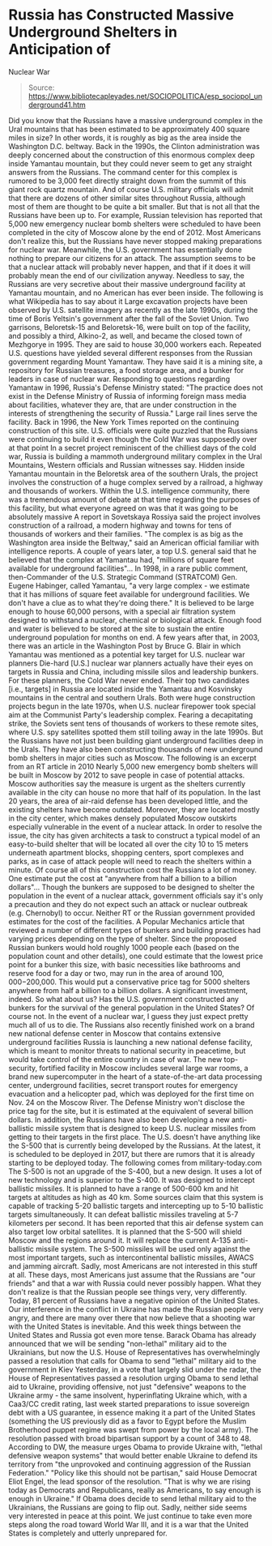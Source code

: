 # Russia has Constructed Massive Underground Shelters in Anticipation of 
Nuclear War

> Source: https://www.bibliotecapleyades.net/SOCIOPOLITICA/esp_sociopol_underground41.htm

Did you know that the Russians have
a massive underground complex in the Ural mountains that has
been estimated to be approximately
400 square miles
in size?
In other words,
it is roughly as big as the
area inside the Washington D.C. beltway.
Back in the
1990s, the
Clinton administration was deeply concerned about the
construction of this enormous complex deep inside
Yamantau
mountain, but they could never seem to get any straight answers
from the Russians.
The command center for this complex
is rumored to be 3,000 feet directly straight down from the
summit of this giant rock quartz mountain. And of course U.S.
military officials will admit that there are dozens of other
similar sites throughout Russia, although most of them are
thought to be quite a bit smaller.
But that is not all that the
Russians have been up to.
For example, Russian television has
reported that 5,000 new emergency nuclear bomb shelters were
scheduled to have been completed in the city of Moscow alone by
the end of 2012. Most Americans don't realize this, but the
Russians have never stopped making preparations for nuclear war.
Meanwhile, the U.S. government has
essentially done nothing to prepare our citizens for an attack.
The assumption seems to be that a nuclear attack will probably
never happen, and that if it does it will probably mean the end
of our civilization anyway.
Needless to say, the Russians are
very secretive about their massive underground facility at
Yamantau mountain, and no American has ever been inside.
The following is what Wikipedia
has to say about it
Large excavation projects have
been observed by U.S. satellite imagery as recently as the
late 1990s, during the time of Boris Yeltsin's government
after the fall of the Soviet Union.
Two garrisons, Beloretsk-15 and
Beloretsk-16, were built on top of the facility, and
possibly a third, Alkino-2, as well, and became the closed
town of Mezhgorye in 1995. They are said to house 30,000
workers each.
Repeated U.S. questions have
yielded several different responses from the Russian
government regarding Mount Yamantaw. They have said it is a
mining site, a repository for Russian treasures, a food
storage area, and a bunker for leaders in case of nuclear
war.
Responding to questions
regarding Yamantaw in 1996, Russia's Defense Ministry
stated:
"The practice does not exist
in the Defense Ministry of Russia of informing foreign
mass media about facilities, whatever they are, that are
under construction in the interests of strengthening the
security of Russia."
Large rail lines serve the
facility.
Back in 1996,
the New York Times reported on the continuing construction
of this site.
U.S. officials were quite puzzled
that the Russians were continuing to build it even though the
Cold War was supposedly over at that point
In a secret project reminiscent
of the chilliest days of the cold war, Russia is building a
mammoth underground military complex in the Ural Mountains,
Western officials and Russian witnesses say.
Hidden inside Yamantau mountain
in the Beloretsk area of the southern Urals, the project
involves the construction of a huge complex served by a
railroad, a highway and thousands of workers.
Within the U.S. intelligence
community, there was a tremendous amount of debate at that time
regarding the purposes of this facility, but what everyone
agreed on was that it was going to be absolutely massive
A report in Sovetskaya Rossiya
said the project involves construction of a railroad, a
modern highway and towns for tens of thousands of workers
and their families.
"The complex is as
big as the Washington area inside the Beltway,"
said an American official familiar with intelligence
reports.
A couple of years later, a top U.S.
general
said that he believed that the complex at Yamantau had,
"millions of square feet
available for underground facilities"...
In 1998, in a rare public
comment, then-Commander of the U.S. Strategic Command (STRATCOM)
Gen. Eugene Habinger, called Yamantau,
"a very large complex -
we estimate that it has millions of square feet
available for underground facilities. We don't have
a clue as to what they're doing there."
It is believed to be large
enough to house 60,000 persons, with a special air
filtration system designed to withstand a nuclear,
chemical or biological attack.
Enough food and water is
believed to be stored at the site to sustain the entire
underground population for months on end.
A few years after that, in 2003,
there was an article in the Washington Post
by Bruce G. Blair in which Yamantau was mentioned as a
potential key target for U.S. nuclear war planners
Die-hard [U.S.] nuclear war
planners actually have their eyes on targets in Russia and
China, including missile silos and leadership bunkers.
For these planners, the Cold War
never ended. Their top two candidates [i.e., targets] in
Russia are located inside the Yamantau and Kosvinsky
mountains in the central and southern Urals.
Both were huge construction
projects begun in the late 1970s, when U.S. nuclear
firepower took special aim at the Communist Party's
leadership complex.
Fearing a decapitating strike,
the Soviets sent tens of thousands of workers to these
remote sites, where U.S. spy satellites spotted them still
toiling away in the late 1990s.
But the Russians have not just been
building giant underground facilities deep in the Urals.
They have also been constructing
thousands of new underground bomb shelters in
major cities such as Moscow.
The following is an excerpt from an RT
article in 2010
Nearly 5,000 new
emergency bomb shelters will be built in Moscow by 2012
to save people in case of potential attacks.
Moscow authorities say the
measure is urgent as the shelters currently available in the
city can house no more that half of its population.
In the last 20 years, the area
of air-raid defense has been developed little, and the
existing shelters have become outdated.
Moreover, they are located
mostly in the city center, which makes densely
populated Moscow outskirts especially vulnerable in the
event of a nuclear attack.
In order to resolve the issue,
the city has given architects a task to construct a typical
model of an easy-to-build shelter that will be located all
over the city 10 to 15 meters underneath apartment blocks,
shopping centers, sport complexes and parks, as in case of
attack people will need to reach the shelters within a
minute.
Of course all of this construction
cost the Russians a lot of money.
One estimate put the cost at "anywhere
from half a billion to a billion dollars"...
Though the bunkers are supposed
to be designed to shelter the population in the event of a
nuclear attack, government officials say it's only a
precaution and they do not expect such an attack or nuclear
outbreak (e.g. Chernobyl) to occur.
Neither RT or the
Russian government provided estimates for the cost of the
facilities.
A
Popular Mechanics article that reviewed a number of
different types of bunkers and building practices had
varying prices depending on the type of shelter.
Since the proposed Russian
bunkers would hold roughly 1000 people each (based on the
population count and other details), one could estimate that
the lowest price point for a bunker this size, with basic
necessities like bathrooms and reserve food for a day or
two, may run in the area of around $100,000-$200,000.
This would put a conservative
price tag for 5000 shelters anywhere from half a billion to
a billion dollars.
A significant investment,
indeed.
So what about us?
Has the U.S. government constructed
any bunkers for the survival of the general population in the
United States?
Of course not. In the event of a
nuclear war, I guess they just expect pretty much all of us to
die.
The Russians also recently finished
work on a brand new national defense center in Moscow that
contains extensive
underground facilities
Russia is launching a new
national defense facility, which is meant to monitor threats
to national security in peacetime, but would take control of
the entire country in case of war.
The new top-security, fortified
facility in Moscow includes several large war rooms, a brand
new supercomputer in the heart of a state-of-the-art data
processing center, underground facilities, secret transport
routes for emergency evacuation and a helicopter pad, which
was deployed for the first time on Nov. 24 on the Moscow
River.
The Defense Ministry won't disclose the price tag for
the site, but it is estimated at the equivalent of several
billion dollars.
In addition, the Russians have also
been developing a new anti-ballistic missile system that is
designed to keep U.S. nuclear missiles from getting to their
targets in the first place.
The U.S. doesn't have anything like
the S-500 that is currently being developed by the Russians. At
the latest, it is scheduled to be deployed in 2017, but there
are rumors that it is already starting to be deployed today.
The following comes from
military-today.com
The S-500 is not an upgrade of
the S-400, but a new design. It uses a lot of new technology
and is superior to the S-400.
It was designed to
intercept ballistic missiles. It is planned to have a range
of 500-600 km and hit targets at altitudes as high as 40 km.
Some sources claim that this system is capable of tracking
5-20 ballistic targets and intercepting up to 5-10 ballistic
targets simultaneously. It can defeat ballistic missiles
traveling at 5-7 kilometers per second.
It has been reported
that this air defense system can also target low orbital
satellites. It is planned that the S-500 will
shield Moscow and the regions around it. It will replace the
current A-135 anti-ballistic missile system.
The S-500 missiles will
be used only against the most important targets, such as
intercontinental ballistic missiles, AWACS and
jamming aircraft.
Sadly, most Americans are not
interested in this stuff at all.
These days, most Americans just
assume that the Russians are "our friends" and that a war with
Russia could never possibly happen.
What they don't realize is that the
Russian people see things very, very differently.
Today,
81 percent of Russians have a negative opinion of the United
States. Our interference in the conflict in Ukraine has made the
Russian people very angry, and there are many over there that
now believe that a shooting war with the United States is
inevitable.
And this week things between the
United States and Russia got even more tense.
Barack Obama has
already announced that we will be sending "non-lethal" military
aid to the Ukrainians, but now the U.S. House of Representatives
has overwhelmingly passed a resolution that calls for Obama
to send "lethal" military aid to the government in Kiev
Yesterday, in a vote that
largely slid under the radar, the House of Representatives
passed a resolution urging Obama to send lethal aid to
Ukraine, providing offensive, not just "defensive" weapons
to the Ukraine army - the same insolvent, hyperinflating
Ukraine which, with a
Caa3/CC credit rating, last week started
preparations to issue sovereign debt with a US
guarantee, in essence making it a part of the United States
(something the US previously did as a favor to Egypt before
the Muslim Brotherhood puppet regime was swept from power by
the local army).
The resolution passed with broad
bipartisan support by a count of 348 to 48.
According to DW,
the measure urges Obama to provide Ukraine with,
"lethal
defensive weapon systems" that would better enable Ukraine
to defend its territory from "the unprovoked and continuing
aggression of the Russian Federation."
"Policy like this should not be
partisan," said House Democrat Eliot Engel, the lead sponsor
of the resolution. "That is why we are rising today as
Democrats and Republicans, really as Americans, to say
enough is enough in Ukraine."
If Obama does decide to send lethal
military aid to the Ukrainians, the Russians are going to flip
out.
Sadly, neither side seems very
interested in peace at this point.
We just continue to take even more
steps along the road toward World War III, and it is a war that
the United States is completely and utterly unprepared for.
